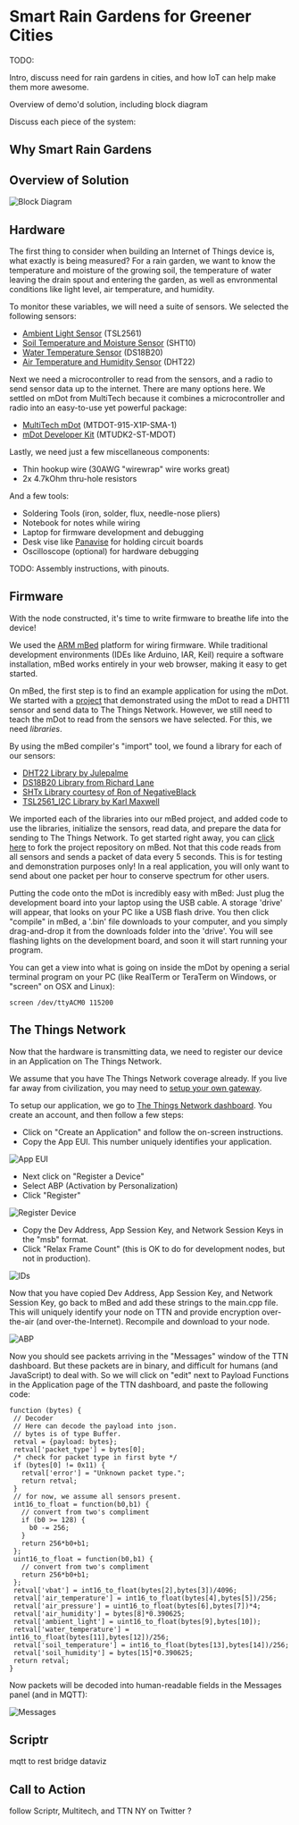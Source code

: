 Smart Rain Gardens for Greener Cities
=====================================

TODO:

Intro, discuss need for rain gardens in cities,
and how IoT can help make them more awesome.

Overview of demo'd solution,
including block diagram

Discuss each piece of the system:

Why Smart Rain Gardens
-----

Overview of Solution
-------

![Block Diagram](block_diag.jpg)

Hardware
-------

The first thing to consider when building an Internet of Things device is,
what exactly is being measured? For a rain garden, 
we want to know the temperature and moisture of the growing soil,
the temperature of water leaving the drain spout and entering the garden,
as well as envronmental conditions like light level, air temperature, and humidity.

To monitor these variables, we will need a suite of sensors.
We selected the following sensors:

 - [Ambient Light Sensor](https://www.adafruit.com/products/439)  (TSL2561)
 - [Soil Temperature and Moisture Sensor](https://www.adafruit.com/products/1298) (SHT10)
 - [Water Temperature Sensor](https://www.adafruit.com/products/381) (DS18B20)
 - [Air Temperature and Humidity Sensor](https://www.adafruit.com/products/385) (DHT22)

Next we need a microcontroller to read from the sensors, and a radio to send sensor data up to the internet.
There are many options here. We settled on mDot from MultiTech because it combines a microcontroller and radio into an easy-to-use yet powerful package:

 - [MultiTech mDot](http://www.multitech.com/models/94557148LF) (MTDOT-915-X1P-SMA-1)
 - [mDot Developer Kit](http://www.multitech.com/models/94558010LF) (MTUDK2-ST-MDOT)
 
Lastly, we need just a few miscellaneous components:

 - Thin hookup wire (30AWG "wirewrap" wire works great)
 - 2x 4.7kOhm thru-hole resistors

And a few tools:

 - Soldering Tools (iron, solder, flux, needle-nose pliers)
 - Notebook for notes while wiring
 - Laptop for firmware development and debugging
 - Desk vise like [Panavise](http://www.panavise.com/) for holding circuit boards
 - Oscilloscope (optional) for hardware debugging 
 
TODO: Assembly instructions, with pinouts.

Firmware
-------

With the node constructed, it's time to write firmware to breathe life into the device!

We used the [ARM mBed](https://developer.mbed.org/) platform for wiring firmware. While traditional development environments (IDEs like Arduino, IAR, Keil) require a software installation, mBed works entirely in your web browser, making it easy to get started.

On mBed, the first step is to find an example application for using the mDot. We started with a [project](https://developer.mbed.org/users/merckeng/code/mDot_TTN_DHT11/) that demonstrated using the mDot to read a DHT11 sensor and send data to The Things Network. However, we still need to teach the mDot to read from the sensors we have selected. For this, we need *libraries*.

By using the mBed compiler's "import" tool, we found a library for each of our sensors:

 - [DHT22 Library by Julepalme](http://mbed.org/users/Julepalme/code/DHT22/)
 - [DS18B20 Library from Richard Lane](https://developer.mbed.org/users/richardlane/code/DS18B20_1wire/)
 - [SHTx Library courtesy of Ron of NegativeBlack](https://developer.mbed.org/users/richardlane/code/DS18B20_1wire/)
 - [TSL2561_I2C Library by Karl Maxwell](https://developer.mbed.org/users/karlmaxwell67/code/TSL2561_I2C/)

We imported each of the libraries into our mBed project, and added code to use the libraries, initialize the sensors, read data, and prepare the data for sending to The Things Network. To get started right away, you can [click here](https://developer.mbed.org/users/merckeng/code/mDot_TTN_DHT11_Boston16_CAM/) to fork the project repository on mBed. Not that this code reads from all sensors and sends a packet of data every 5 seconds. This is for testing and demonstration purposes only! In a real application, you will only want to send about one packet per hour to conserve spectrum for other users.

Putting the code onto the mDot is incredibly easy with mBed: Just plug the development board into your laptop using the USB cable. A storage 'drive' will appear, that looks on your PC like a USB flash drive. You then click "compile" in mBed, a '.bin' file downloads to your computer, and you simply drag-and-drop it from the downloads folder into the 'drive'. You will see flashing lights on the development board, and soon it will start running your program.

You can get a view into what is going on inside the mDot by opening a serial terminal program on your PC (like RealTerm or TeraTerm on Windows, or "screen" on OSX and Linux):

    screen /dev/ttyACM0 115200
    

The Things Network
-----------------

Now that the hardware is transmitting data, we need to register our device in an Application on The Things Network.

We assume that you have The Things Network coverage already. If you live far away from civilization, you may need to [setup your own gateway](https://www.google.com/webhp?sourceid=chrome-instant&ion=1&espv=2&ie=UTF-8#safe=active&q=how+to+setup+the+things+network+gateway+).

To setup our application, we go to [The Things Network dashboard](https://account.thethingsnetwork.org/). You create an account, and then follow a few steps:

 - Click on "Create an Application" and follow the on-screen instructions.
 - Copy the App EUI. This number uniquely identifies your application.
 
![App EUI](account.png)

 - Next click on "Register a Device"
 - Select ABP (Activation by Personalization)
 - Click "Register"
 
![Register Device](register.png)

 - Copy the Dev Address, App Session Key, and Network Session Keys in the "msb" format.
 - Click "Relax Frame Count" (this is OK to do for development nodes, but not in production).
 
![IDs](ids.png)

Now that you have copied Dev Address, App Session Key, and Network Session Key, go back to mBed and add these strings to the main.cpp file. This will uniquely identify your node on TTN and provide encryption over-the-air (and over-the-Internet). Recompile and download to your node.

![ABP](abp.png)

Now you should see packets arriving in the "Messages" window of the TTN dashboard.
But these packets are in binary, and difficult for humans (and JavaScript) to deal with.
So we will click on "edit" next to Payload Functions in the Application page of the TTN dashboard,
and paste the following code:

	function (bytes) {
	 // Decoder
	 // Here can decode the payload into json.
	 // bytes is of type Buffer.
	 retval = {payload: bytes};
	 retval['packet_type'] = bytes[0];
	 /* check for packet type in first byte */
	 if (bytes[0] != 0x11) {
	   retval['error'] = "Unknown packet type.";
	   return retval;
	 }
	 // for now, we assume all sensors present.
	 int16_to_float = function(b0,b1) {
	   // convert from two's compliment
	   if (b0 >= 128) {
	     b0 -= 256;
	   }
	   return 256*b0+b1;
	 };
	 uint16_to_float = function(b0,b1) {
	   // convert from two's compliment
	   return 256*b0+b1;
	 };
	 retval['vbat'] = int16_to_float(bytes[2],bytes[3])/4096;
	 retval['air_temperature'] = int16_to_float(bytes[4],bytes[5])/256;
	 retval['air_pressure'] = uint16_to_float(bytes[6],bytes[7])*4;
	 retval['air_humidity'] = bytes[8]*0.390625;
	 retval['ambient_light'] = uint16_to_float(bytes[9],bytes[10]);
	 retval['water_temperature'] = int16_to_float(bytes[11],bytes[12])/256;
	 retval['soil_temperature'] = int16_to_float(bytes[13],bytes[14])/256;
	 retval['soil_humidity'] = bytes[15]*0.390625;
	 return retval;
	}

Now packets will be decoded into human-readable fields in the Messages panel (and in MQTT):

![Messages](msg.png)

Scriptr
-------

mqtt to rest bridge
dataviz


Call to Action
----

follow Scriptr, Multitech, and TTN NY on Twitter ?

